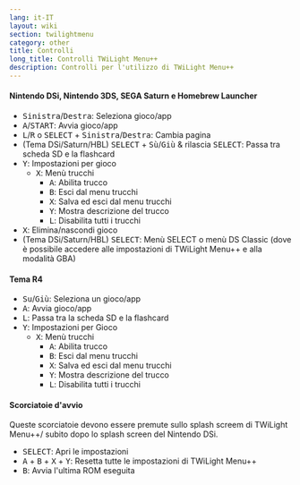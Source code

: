 ```yaml
---
lang: it-IT
layout: wiki
section: twilightmenu
category: other
title: Controlli
long_title: Controlli TWiLight Menu++
description: Controlli per l'utilizzo di TWiLight Menu++
---
```


#### Nintendo DSi, Nintendo 3DS, SEGA Saturn e Homebrew Launcher
- <kbd>Sinistra</kbd>/<kbd>Destra</kbd>: Seleziona gioco/app
- <kbd class="face">A</kbd>/<kbd>START</kbd>: Avvia gioco/app
- <kbd class="l">L</kbd>/<kbd class="r">R</kbd> o <kbd>SELECT</kbd> + <kbd>Sinistra</kbd>/<kbd>Destra</kbd>: Cambia pagina
- (Tema DSi/Saturn/HBL) <kbd>SELECT</kbd> + <kbd>Sù</kbd>/<kbd>Giù</kbd> & rilascia <kbd>SELECT</kbd>: Passa tra scheda SD e la flashcard
- <kbd class="face">Y</kbd>: Impostazioni per gioco
   - <kbd class="face">X</kbd>: Menù trucchi
      - <kbd class="face">A</kbd>: Abilita trucco
      - <kbd class="face">B</kbd>: Esci dal menu trucchi
      - <kbd class="face">X</kbd>: Salva ed esci dal menu trucchi
      - <kbd class="face">Y</kbd>: Mostra descrizione del trucco
      - <kbd class="l">L</kbd>: Disabilita tutti i trucchi
- <kbd class="face">X</kbd>: Elimina/nascondi gioco
- (Tema DSi/Saturn/HBL) <kbd>SELECT</kbd>: Menù SELECT o menù DS Classic (dove è possibile accedere alle impostazioni di TWiLight Menu++ e alla modalità GBA)

#### Tema R4
- <kbd>Su</kbd>/<kbd>Giù</kbd>: Seleziona un gioco/app
- <kbd class="face">A</kbd>: Avvia gioco/app
- <kbd class="l">L</kbd>: Passa tra la scheda SD e la flashcard
- <kbd class="face">Y</kbd>: Impostazioni per Gioco
   - <kbd class="face">X</kbd>: Menù trucchi
      - <kbd class="face">A</kbd>: Abilita trucco
      - <kbd class="face">B</kbd>: Esci dal menu trucchi
      - <kbd class="face">X</kbd>: Salva ed esci dal menu trucchi
      - <kbd class="face">Y</kbd>: Mostra descrizione del trucco
      - <kbd class="l">L</kbd>: Disabilita tutti i trucchi

#### Scorciatoie d'avvio
Queste scorciatoie devono essere premute sullo splash screem di TWiLight Menu++/ subito dopo lo splash screen del Nintendo DSi.

- <kbd>SELECT</kbd>: Apri le impostazioni
- <kbd class="face">A</kbd> + <kbd class="face">B</kbd> + <kbd class="face">X</kbd> + <kbd class="face">Y</kbd>: Resetta tutte le impostazioni di TWiLight Menu++
- <kbd class="face">B</kbd>: Avvia l'ultima ROM eseguita
